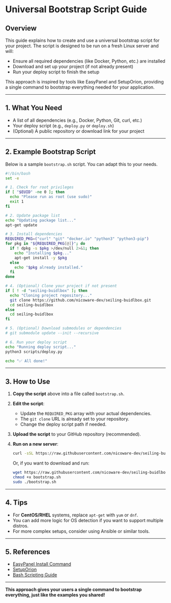 # Universal Bootstrap Script Guide

## Overview
This guide explains how to create and use a universal bootstrap script for your project. The script is designed to be run on a fresh Linux server and will:

- Ensure all required dependencies (like Docker, Python, etc.) are installed
- Download and set up your project (if not already present)
- Run your deploy script to finish the setup

This approach is inspired by tools like EasyPanel and SetupOrion, providing a single command to bootstrap everything needed for your application.

---

## 1. What You Need
- A list of all dependencies (e.g., Docker, Python, Git, curl, etc.)
- Your deploy script (e.g., `deploy.py` or `deploy.sh`)
- (Optional) A public repository or download link for your project

---

## 2. Example Bootstrap Script
Below is a sample `bootstrap.sh` script. You can adapt this to your needs.

```bash
#!/bin/bash
set -e

# 1. Check for root privileges
if [ "$EUID" -ne 0 ]; then
  echo "Please run as root (use sudo)"
  exit 1
fi

# 2. Update package list
echo "Updating package list..."
apt-get update

# 3. Install dependencies
REQUIRED_PKG=("curl" "git" "docker.io" "python3" "python3-pip")
for pkg in "${REQUIRED_PKG[@]}"; do
  if ! dpkg -s $pkg >/dev/null 2>&1; then
    echo "Installing $pkg..."
    apt-get install -y $pkg
  else
    echo "$pkg already installed."
  fi
done

# 4. (Optional) Clone your project if not present
if [ ! -d "seiling-buidlbox" ]; then
  echo "Cloning project repository..."
  git clone https://github.com/nicoware-dev/seiling-buidlbox.git
  cd seiling-buidlbox
else
  cd seiling-buidlbox
fi

# 5. (Optional) Download submodules or dependencies
# git submodule update --init --recursive

# 6. Run your deploy script
echo "Running deploy script..."
python3 scripts/deploy.py

echo "✅ All done!"
```

---

## 3. How to Use
1. **Copy the script** above into a file called `bootstrap.sh`.
2. **Edit the script**:
   - Update the `REQUIRED_PKG` array with your actual dependencies.
   - The `git clone` URL is already set to your repository.
   - Change the deploy script path if needed.
3. **Upload the script** to your GitHub repository (recommended).
4. **Run on a new server**:

   ```bash
   curl -sSL https://raw.githubusercontent.com/nicoware-dev/seiling-buidlbox/main/bootstrap.sh | sudo bash
   ```

   Or, if you want to download and run:

   ```bash
   wget https://raw.githubusercontent.com/nicoware-dev/seiling-buidlbox/main/bootstrap.sh
   chmod +x bootstrap.sh
   sudo ./bootstrap.sh
   ```

---

## 4. Tips
- For **CentOS/RHEL** systems, replace `apt-get` with `yum` or `dnf`.
- You can add more logic for OS detection if you want to support multiple distros.
- For more complex setups, consider using Ansible or similar tools.

---

## 5. References
- [EasyPanel Install Command](https://easypanel.io)
- [SetupOrion](https://oriondesign.art.br)
- [Bash Scripting Guide](https://www.gnu.org/software/bash/manual/bash.html)

---

**This approach gives your users a single command to bootstrap everything, just like the examples you shared!** 